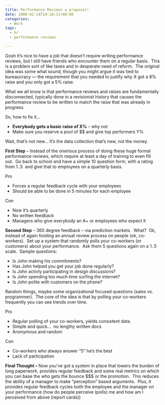```yaml
---
title: Performance Reviews a proposal!
date: 2008-02-14T19:10:11+00:00
categories:
  - Work
tags:
  - hr
  - performance reviews

---
```

Gosh it&#8217;s nice to have a job that doesn&#8217;t require writing performance reviews, but I still have friends who encounter them on a regular basis.&nbsp; This is a problem sort of like taxes and in desperate need of reform.&nbsp; The original idea was some what sound, though you might argue it was tied to bureaucracy &#8212; the requirement that you needed to justify why X got a 8% raise and you only got a 5% raise.&nbsp; 

What we all know is that performance reviews and raises are fundamentally disconnected, typically done in a revisionist history that causes the performance review to be written to match the raise that was already in progress.

So, how to fix it&#8230;&nbsp; 

  * **Everybody gets a basic raise of X%** &#8211; why not
  * Make sure you reserve a pool of $$ and give top performers Y%

Wait, that&#8217;s not new&#8230; It&#8217;s the data collection that&#8217;s new, not the money.

**First Step** &#8211; Instead of the onerious process of doing these huge formal performance reviews, which require at least a day of training to even fill out.&nbsp; Go back to school and have a simple 10 question form, with a rating from 1..5&nbsp; and give that to employees on a quarterly basis.&nbsp; 

Pro

  * Forces a regular feedback cycle with your employees
  * Should be able to be done in 5 minutes for each employee

Con 

  * Now it&#8217;s quarterly
  * No written feedback
  * Managers who give everybody an A+ or employees who expect it

**Second Step** &#8211; 360 degree feedback &#8211; via prediction markets.&nbsp; What?&nbsp; Ok, instead of again foisting an annual review process on people (ok, co-workers).&nbsp; Set up a system that randomly polls your co-workers (or customers) about your performance.&nbsp; Ask them 5 questions again on a 1..5 scale.&nbsp; Sample questions:

  * Is John making his commitments?
  * Has John helped you get your job done regularly?
  * Is John activly participating in design discussions?
  * Is John spending too much time surfing the internet?
  * Is John polite with customers on the phone?

Random things, maybe some organizational focused questions (sales vs. programmer).&nbsp; The core of the idea is that by polling your co-workers frequently you can see trends over time.

Pro

  * Regular polling of your co-workers, yields consistent data.
  * Simple and quick&#8230;&nbsp; no lengthy written docs
  * Anonymous and random

Con

  * Co-workers who always answer &#8220;5&#8221; he&#8217;s the best
  * Lack of participation

**Final Thought &#8211;** Now you&#8217;ve got a system in place that lowers the burden of long paperwork, provides regular feedback and some real metrics on which you can base the who gets the bounce $$$ or the promotion.&nbsp; This reduces the ability of a manager to make &#8220;perception&#8221; based arguments.&nbsp; Plus, it provides regular feedback cycles both the employee and the manager on your performance (how do people perceive (polls) me and how am I perceived from above (report cards))
